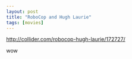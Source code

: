 ```yaml
---
layout: post
title: "RoboCop and Hugh Laurie"
tags: [movies]
---
```


http://collider.com/robocop-hugh-laurie/172727/

wow
